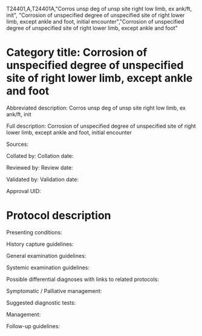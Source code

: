 T24401,A,T24401A,"Corros unsp deg of unsp site right low limb, ex ank/ft, init", "Corrosion of unspecified degree of unspecified site of right lower limb, except ankle and foot, initial encounter","Corrosion of unspecified degree of unspecified site of right lower limb, except ankle and foot"
# Category title: Corrosion of unspecified degree of unspecified site of right lower limb, except ankle and foot

Abbreviated description: Corros unsp deg of unsp site right low limb, ex ank/ft, init

Full description: Corrosion of unspecified degree of unspecified site of right lower limb, except ankle and foot, initial encounter

Sources:

Collated by:
Collation date:

Reviewed by:
Review date:

Validated by:
Validation date:

Approval UID:

# Protocol description

Presenting conditions:

History capture guidelines:

General examination guidelines:

Systemic examination guidelines:

Possible differential diagnoses with links to related protocols:

Symptomatic / Palliative management:

Suggested diagnostic tests:

Management:

Follow-up guidelines:
